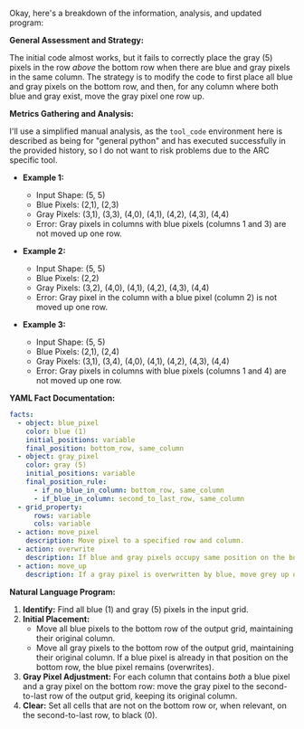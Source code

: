 Okay, here's a breakdown of the information, analysis, and updated program:

**General Assessment and Strategy:**

The initial code almost works, but it fails to correctly place the gray (5) pixels in the row *above* the bottom row when there are blue and gray pixels in the same column. The strategy is to modify the code to first place all blue and gray pixels on the bottom row, and then, for any column where both blue and gray exist, move the gray pixel one row up.

**Metrics Gathering and Analysis:**

I'll use a simplified manual analysis, as the `tool_code` environment here is described as being for "general python" and has executed successfully in the provided history, so I do not want to risk problems due to the ARC specific tool.

*   **Example 1:**
    *   Input Shape: (5, 5)
    *   Blue Pixels: (2,1), (2,3)
    *   Gray Pixels: (3,1), (3,3), (4,0), (4,1), (4,2), (4,3), (4,4)
    *   Error: Gray pixels in columns with blue pixels (columns 1 and 3) are not moved up one row.

*   **Example 2:**
    *   Input Shape: (5, 5)
    *   Blue Pixels: (2,2)
    *   Gray Pixels: (3,2), (4,0), (4,1), (4,2), (4,3), (4,4)
    *   Error: Gray pixel in the column with a blue pixel (column 2) is not moved up one row.

*   **Example 3:**
    *   Input Shape: (5, 5)
    *   Blue Pixels: (2,1), (2,4)
    *   Gray Pixels: (3,1), (3,4), (4,0), (4,1), (4,2), (4,3), (4,4)
    *   Error: Gray pixels in columns with blue pixels (columns 1 and 4) are not moved up one row.

**YAML Fact Documentation:**


```yaml
facts:
  - object: blue_pixel
    color: blue (1)
    initial_positions: variable
    final_position: bottom_row, same_column
  - object: gray_pixel
    color: gray (5)
    initial_positions: variable
    final_position_rule:
      - if_no_blue_in_column: bottom_row, same_column
      - if_blue_in_column: second_to_last_row, same_column
  - grid_property:
      rows: variable
      cols: variable
  - action: move_pixel
    description: Move pixel to a specified row and column.
  - action: overwrite
    description: If blue and gray pixels occupy same position on the bottom row, blue overwrites gray.
  - action: move_up
    description: If a gray pixel is overwritten by blue, move grey up one row
```


**Natural Language Program:**

1.  **Identify:** Find all blue (1) and gray (5) pixels in the input grid.
2.  **Initial Placement:**
    *   Move all blue pixels to the bottom row of the output grid, maintaining their original column.
    *   Move all gray pixels to the bottom row of the output grid, maintaining their original column. If a blue pixel is already in that position on the bottom row, the blue pixel remains (overwrites).
3.  **Gray Pixel Adjustment:** For each column that contains *both* a blue pixel and a gray pixel on the bottom row: move the gray pixel to the second-to-last row of the output grid, keeping its original column.
4. **Clear:** Set all cells that are not on the bottom row or, when relevant, on the second-to-last row, to black (0).
